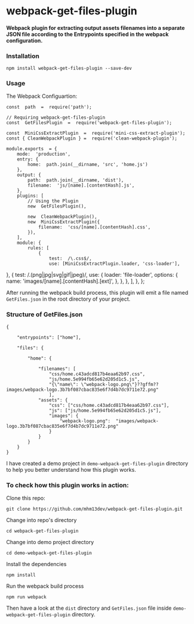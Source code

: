 # webpack-get-files-plugin

#### Webpack plugin for extracting output assets filenames into a separate JSON file according to the Entrypoints specified in the webpack configuration.

### Installation

    npm install webpack-get-files-plugin --save-dev

### Usage

The Webpack Configuartion:

    const  path  =  require('path');

    // Requiring webpack-get-files-plugin
    const  GetFilesPlugin  =  require('webpack-get-files-plugin');

    const  MiniCssExtractPlugin  =  require('mini-css-extract-plugin');
    const { CleanWebpackPlugin } =  require('clean-webpack-plugin');

    module.exports  = {
    	mode:  'production',
    	entry: {
    		home:  path.join(__dirname, 'src', 'home.js')
    	},
    	output: {
    		path:  path.join(__dirname, 'dist'),
    		filename:  'js/[name].[contentHash].js',
    	},
    	plugins: [
        	// Using the Plugin
    		new  GetFilesPlugin(),

    		new  CleanWebpackPlugin(),
    		new  MiniCssExtractPlugin({
    			filename:  'css/[name].[contentHash].css',
    		}),
    	],
    	module: {
    		rules: [
       			{
    	   			test:  /\.css$/,
       				use: [MiniCssExtractPlugin.loader, 'css-loader'],

},
{
test: /\.(png|jpg|svg|gif|jpeg)/,
use: {
loader: 'file-loader',
options: {
name: 'images/[name].[contentHash].[ext]',
},
},
},
],
},
};

After running the webpack build process, this plugin will emit a file named `GetFiles.json` in the root directory of your project.

### Structure of GetFiles.json

    {

        "entrypoints": ["home"],

        "files": {

    	    "home": {

    		    "filenames": [
    			    "css/home.c43adcd817b4eaa62b97.css",
    			    "js/home.5e994fb65e62d205d1c5.js",
    			    "{\"name\": \"webpack-logo.png\"}??gffm??images/webpack-logo.3b7bf087cbac835e6f7d4b7dc9711e72.png"
    			    ],
    			"assets": {
    				"css": ["css/home.c43adcd817b4eaa62b97.css"],
    				"js": ["js/home.5e994fb65e62d205d1c5.js"],
    				"images": {
    					"webpack-logo.png":  "images/webpack-logo.3b7bf087cbac835e6f7d4b7dc9711e72.png"
    				}
    			}
    		}
    	}
    }

I have created a demo project in `demo-webpack-get-files-plugin` directory to help you better understand how this plugin works.

### To check how this plugin works in action:

Clone this repo:

    git clone https://github.com/mhm13dev/webpack-get-files-plugin.git

Change into repo's directory

    cd webpack-get-files-plugin

Change into demo project directory

    cd demo-webpack-get-files-plugin

Install the dependencies

    npm install

Run the webpack build process

    npm run webpack

Then have a look at the `dist` directory and `GetFiles.json` file inside `demo-webpack-get-files-plugin` directory.
